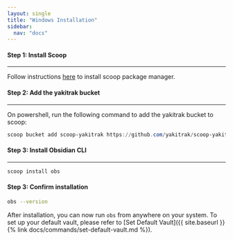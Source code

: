```yaml
---
layout: single
title: "Windows Installation"
sidebar:
  nav: "docs"
---
```


#### Step 1: Install Scoop

---
Follow instructions [here](https://scoop.sh/) to install scoop package manager.

#### Step 2: Add the yakitrak bucket

---
On powershell, run the following command to add the yakitrak bucket to scoop:
```powershell
scoop bucket add scoop-yakitrak https://github.com/yakitrak/scoop-yakitrak.git
```
#### Step 3: Install Obsidian CLI

---
```powershell
scoop install obs
```

#### Step 3: Confirm installation

```zsh
obs --version
```

After installation, you can now run `obs` from anywhere on your system. To set up your default vault, please refer to [Set Default Vault]({{ site.baseurl }}{% link docs/commands/set-default-vault.md %}).


